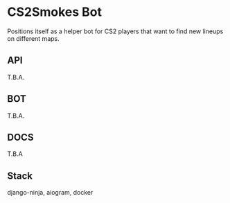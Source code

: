 # CS2Smokes Bot
Positions itself as a helper bot for CS2 players that want to find new lineups on different maps.

## API

T.B.A.

## BOT

T.B.A.

## DOCS 

T.B.A

## Stack

django-ninja, aiogram, docker